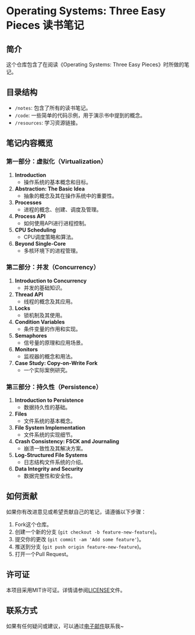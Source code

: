 # Operating Systems: Three Easy Pieces 读书笔记

## 简介
这个仓库包含了在阅读《Operating Systems: Three Easy Pieces》时所做的笔记。

## 目录结构
- `/notes`: 包含了所有的读书笔记。
- `/code`: 一些简单的代码示例，用于演示书中提到的概念。
- `/resources`: 学习资源链接。

## 笔记内容概览

### 第一部分：虚拟化（Virtualization）
1. **Introduction**
   - 操作系统的基本概念和目标。
2. **Abstraction: The Basic Idea**
   - 抽象的概念及其在操作系统中的重要性。
3. **Processes**
   - 进程的概念、创建、调度及管理。
4. **Process API**
   - 如何使用API进行进程控制。
5. **CPU Scheduling**
   - CPU调度策略和算法。
6. **Beyond Single-Core**
   - 多核环境下的进程管理。

### 第二部分：并发（Concurrency）
1. **Introduction to Concurrency**
   - 并发的基础知识。
2. **Thread API**
   - 线程的概念及其应用。
3. **Locks**
   - 锁机制及其使用。
4. **Condition Variables**
   - 条件变量的作用和实现。
5. **Semaphores**
   - 信号量的原理和应用场景。
6. **Monitors**
   - 监视器的概念和用法。
7. **Case Study: Copy-on-Write Fork**
   - 一个实际案例研究。

### 第三部分：持久性（Persistence）
1. **Introduction to Persistence**
   - 数据持久性的基础。
2. **Files**
   - 文件系统的基本概念。
3. **File System Implementation**
   - 文件系统的实现细节。
4. **Crash Consistency: FSCK and Journaling**
   - 崩溃一致性及其解决方案。
5. **Log-Structured File Systems**
   - 日志结构文件系统的介绍。
6. **Data Integrity and Security**
   - 数据完整性和安全性。

## 如何贡献
如果你有改进意见或希望贡献自己的笔记，请遵循以下步骤：
1. Fork这个仓库。
2. 创建一个新的分支 (`git checkout -b feature-new-feature`)。
3. 提交你的更改 (`git commit -am 'Add some feature'`)。
4. 推送到分支 (`git push origin feature-new-feature`)。
5. 打开一个Pull Request。

## 许可证
本项目采用MIT许可证。详情请参阅[LICENSE](LICENSE)文件。

## 联系方式
如果有任何疑问或建议，可以通过[电子邮件](17338770572@163.com)联系我~